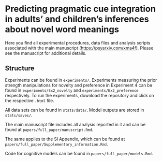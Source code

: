 # Predicting pragmatic cue integration in adults’ and children’s inferences about novel word meanings

Here you find all experimental procedures, data files and analysis scripts associated with the main manuscript (https://psyarxiv.com/xma4f). Please see the manuscript for additional details.

## Structure

Experiments can be found in `experiments/`. Experiments measuring the prior strength manipulations for novelty and preference in Experiment 4 can be found in `experiments/Ex2_novelty` and `experiments/Ex2_preference` respectively. To run the experiments, download the repository and click on the respective `.html` file.

All data sets can be found in `stats/data/`. Model outputs are stored in `stats/saves/`. 

The main manuscript file includes all analysis reported in it and can be found at `papers/full_paper/manuscript.Rmd`.

The same applies to the SI Appendix, which can be found at `papers/full_paper/Supplementary_information.Rmd`.

Code for cognitive models can be found in `papers/full_paper/models.Rmd`.

